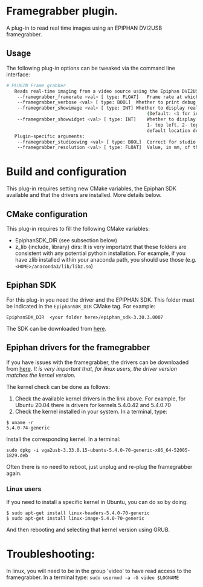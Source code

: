 # Framegrabber plugin.

A plug-in to read real time images using an EPIPHAN DVI2USB framegrabber.

## Usage

The following plug-in options can be tweaked via the command line interface:

``` bash
# PLUGIN Frame grabber
   Reads real-time imaging from a video source using the Epiphan DVI2USB 3.0  grabber.
	--framegrabber_framerate <val> [ type: FLOAT]	Frame rate at which the plugin does the work. (Default: 20) 
	--framegrabber_verbose <val> [ type: BOOL]	Whether to print debug information (1) or not (0). (Default: 0) 
	--framegrabber_showimage <val> [ type: INT]	Whether to display realtime image outputs in the central window (1) or not (0). 
                                            		(Default: <1 for input plugins, 0 for the rest>) 
	--framegrabber_showwidget <val> [ type: INT]	Whether to display widget with plugin information (1-4) or not (0). Location is 
                                             		1- top left, 2- top right, 3-bottom left, 4-bottom right. (Default: visible, 
                                             		default location depends on widget.) 
   Plugin-specific arguments:
	--framegrabber_studioswing <val> [ type: BOOL]	Correct for studio swing (1) or not (0). (Default: 1) 
	--framegrabber_resolution <val> [ type: FLOAT]	Value, in mm, of the pixel size (isotropic). (Default: 1) 
```


# Build and configuration

This plug-in requires setting new CMake variables, the Epiphan SDK available and that the drivers are installed. More details below.

## CMake configuration

This plug-in requires to fill the following CMake variables:

* EpiphanSDK_DIR (see subsection below)
* z_lib {include, library} dirs: It is very importatnt that these folders are consistent with any potential pythoin installation. For example, if you have zlib installed within your anaconda path, you should use those (e.g. `<HOME>/anaconda3/lib/libz.so`)




## Epiphan SDK
For this plug-in you need the driver and the EPIPHAN SDK. This folder must be indicated in the `EpiphanSDK_DIR` CMake tag. For example:

```
EpiphanSDK_DIR  <your folder here>/epiphan_sdk-3.30.3.0007
```

The SDK can be downloaded from [here](https://www.epiphan.com/downloads/products/epiphan_sdk-3.30.3.0007.zip).

## Epiphan drivers for the framegrabber

If you have issues with the framegrabber, the drivers can be downloaded from [here](https://ssl.epiphan.com/downloads/linux/). *It is very important that, for linux users, the driver version matches the kernel version*.

The kernel check can be done as follows:

1. Check the available kernel drivers in the link above. For example, for Ubuntu 20.04 there is drivers for kernels 5.4.0.42 and 5.4.0.70
2. Check the kernel installed in your system. In a terminal, type:

```
$ uname -r
5.4.0-74-generic
```

Install the corresponding kernel. In a terminal:

```
sudo dpkg -i vga2usb-3.33.0.15-ubuntu-5.4.0-70-generic-x86_64-52005-1829.deb
```

Often there is no need to reboot, just unplug and re-plug the framegrabber again.

### Linux users

If you need to install a specific kernel in Ubuntu, you can do so by doing:

```
$ sudo apt-get install linux-headers-5.4.0-70-generic
$ sudo apt-get install linux-image-5.4.0-70-generic
```
And then rebooting and selecting that kernel version using GRUB.


# Troubleshooting:

In linux, you will need to be in the group 'video' to have read access to the framegrabber. In a terminal type:
```sudo usermod -a -G video $LOGNAME```


